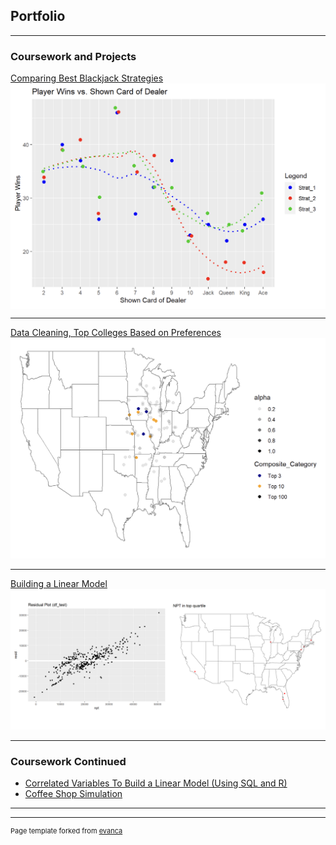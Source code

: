 ## Portfolio

---

### Coursework and Projects

[Comparing Best Blackjack Strategies](https://htmlpreview.github.io/?https://github.com/michael-beishline/michael-beishline.github.io/blob/5756a8dae647c9feb22c722b3b12316e4b650514/pdf/Project-1---Black-Jack%20(5).html)
<img src="images/BlackjackPic.png?raw=true" width="1500" align="center"/>

---
[Data Cleaning, Top Colleges Based on Preferences](https://htmlpreview.github.io/?https://github.com/michael-beishline/michael-beishline.github.io/blob/0a17a82b87c9a0e30e6f4b33cb2556b53dd65563/pdf/Problem-7%20(6).html)
<img src="images/Map1.png?raw=true"/>

---
[Building a Linear Model](https://htmlpreview.github.io/?https://github.com/michael-beishline/michael-beishline.github.io/blob/6135707dd0271ea90b11f125aa600fb5f27b0740/pdf/Problem-8%20(1).html)
<img src="images/Untitleesign-2.png?raw=true"/>

---

### Coursework Continued

- [Correlated Variables To Build a Linear Model (Using SQL and R)](https://htmlpreview.github.io/?https://github.com/michael-beishline/michael-beishline.github.io/blob/63336ef73858ad74b4529ed83a67c4b36c2f06ca/pdf/Problem-6%20(6).html)
- [Coffee Shop Simulation](https://htmlpreview.github.io/?https://github.com/michael-beishline/michael-beishline.github.io/blob/cf505afa97e86bb09b5a0f5cfdf196b53afd961c/pdf/problem_3_coffee_solution.html)

---


---
<p style="font-size:11px">Page template forked from <a href="https://github.com/evanca/quick-portfolio">evanca</a></p>
<!-- Remove above link if you don't want to attibute -->
